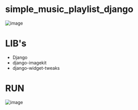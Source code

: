 # simple_music_playlist_django
![image](https://github.com/Emanuelsmcastro/simple_music_playlist_django/assets/93106680/73048f1e-ca97-4f6d-a4be-7f2ea5b7505b)

# LIB's
* Django
* django-imagekit
* django-widget-tweaks

# RUN
![image](https://github.com/Emanuelsmcastro/simple_music_playlist_django/assets/93106680/e12010a8-19ed-4c95-9767-1a0e68c97173)
